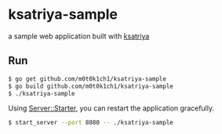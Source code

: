 ksatriya-sample
===============

a sample web application built with [ksatriya](https://github.com/m0t0k1ch1/ksatriya)

## Run

``` sh
$ go get github.com/m0t0k1ch1/ksatriya-sample
$ go build github.com/m0t0k1ch1/ksatriya-sample
$ ./ksatriya-sample
```

Using [Server::Starter](http://search.cpan.org/~kazuho/Server-Starter-0.17/lib/Server/Starter.pm), you can restart the application gracefully.

``` sh
$ start_server --port 8080 -- ./ksatriya-sample
```
